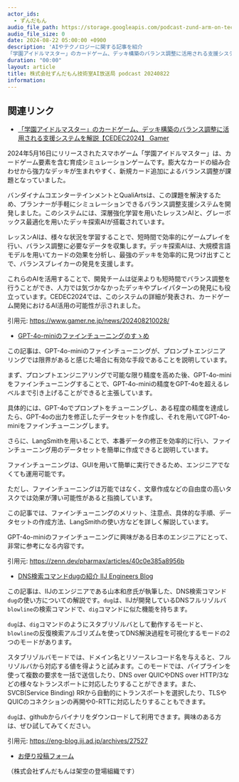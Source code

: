 ```yaml
---
actor_ids:
  - ずんだもん
audio_file_path: https://storage.googleapis.com/podcast-zund-arm-on-tech/audio/株式会社ずんだもん技術室AI放送局_podcast_20240822.mp3
audio_file_size: 0
date: 2024-08-22 05:00:00 +0900
description: 'AIやテクノロジーに関する記事を紹介  
「学園アイドルマスター」のカードゲーム、デッキ構築のバランス調整に活用される支援システムを解説【CEDEC2024】  Gamer、GPT-4o-miniのファインチューニングのすゝめ、DNS検索コマンドdugの紹介  IIJ Engineers Blog'
duration: "00:00"
layout: article
title: 株式会社ずんだもん技術室AI放送局 podcast 20240822
information: 
---
```


## 関連リンク


- [「学園アイドルマスター」のカードゲーム、デッキ構築のバランス調整に活用される支援システムを解説【CEDEC2024】  Gamer](https://www.gamer.ne.jp/news/202408210028/)  


2024年5月16日にリリースされたスマホゲーム「学園アイドルマスター」は、カードゲーム要素を含む育成シミュレーションゲームです。膨大なカードの組み合わせから強力なデッキが生まれやすく、新規カード追加によるバランス調整が課題となっていました。

バンダイナムコエンターテインメントとQualiArtsは、この課題を解決するため、プランナーが手軽にシミュレーションできるバランス調整支援システムを開発しました。このシステムには、深層強化学習を用いたレッスンAIと、グレーボックス最適化を用いたデッキ探索AIが搭載されています。

レッスンAIは、様々な状況を学習することで、短時間で効率的にゲームプレイを行い、バランス調整に必要なデータを収集します。デッキ探索AIは、大規模言語モデルを用いてカードの効果を分析し、最強のデッキを効率的に見つけ出すことで、バランスブレイカーの発見を支援します。

これらのAIを活用することで、開発チームは従来よりも短時間でバランス調整を行うことができ、人力では気づかなかったデッキやプレイパターンの発見にも役立っています。CEDEC2024では、このシステムの詳細が発表され、カードゲーム開発におけるAI活用の可能性が示されました。

引用元: https://www.gamer.ne.jp/news/202408210028/


- [GPT-4o-miniのファインチューニングのすゝめ](https://zenn.dev/pharmax/articles/40c0e385a8956b)  


この記事は、GPT-4o-miniのファインチューニングが、プロンプトエンジニアリングでは限界があると感じた場合に有効な手段であることを説明しています。

まず、プロンプトエンジニアリングで可能な限り精度を高めた後、GPT-4o-miniをファインチューニングすることで、GPT-4o-miniの精度をGPT-4oを超えるレベルまで引き上げることができると主張しています。

具体的には、GPT-4oでプロンプトをチューニングし、ある程度の精度を達成したら、GPT-4oの出力を修正したデータセットを作成し、それを用いてGPT-4o-miniをファインチューニングします。

さらに、LangSmithを用いることで、本番データの修正を効率的に行い、ファインチューニング用のデータセットを簡単に作成できると説明しています。

ファインチューニングは、GUIを用いて簡単に実行できるため、エンジニアでなくても運用可能です。

ただし、ファインチューニングは万能ではなく、文章作成などの自由度の高いタスクでは効果が薄い可能性があると指摘しています。

この記事では、ファインチューニングのメリット、注意点、具体的な手順、データセットの作成方法、LangSmithの使い方などを詳しく解説しています。

GPT-4o-miniのファインチューニングに興味がある日本のエンジニアにとって、非常に参考になる内容です。 


引用元: https://zenn.dev/pharmax/articles/40c0e385a8956b


- [DNS検索コマンドdugの紹介  IIJ Engineers Blog](https://eng-blog.iij.ad.jp/archives/27527)  


この記事は、IIJのエンジニアである山本和彦氏が執筆した、DNS検索コマンド`dug`の使い方についての解説です。`dug`は、IIJが開発しているDNSフルリゾルバ`blowline`の検索コマンドで、`dig`コマンドに似た機能を持ちます。

`dug`は、`dig`コマンドのようにスタブリゾルバとして動作するモードと、`blowline`の反復検索アルゴリズムを使ってDNS解決過程を可視化するモードの2つのモードがあります。

スタブリゾルバモードでは、ドメイン名とリソースレコード名を与えると、フルリゾルバから対応する値を得ようと試みます。このモードでは、パイプラインを使って複数の要求を一括で送信したり、DNS over QUICやDNS over HTTP/3などの様々なトランスポートに対応したりすることができます。また、SVCB(Service Binding) RRから自動的にトランスポートを選択したり、TLSやQUICのコネクションの再開や0-RTTに対応したりすることもできます。

`dug`は、githubからバイナリをダウンロードして利用できます。興味のある方は、ぜひ試してみてください。

引用元: https://eng-blog.iij.ad.jp/archives/27527



- [お便り投稿フォーム](https://forms.gle/ffg4JTfqdiqK62qf9)

（株式会社ずんだもんは架空の登場組織です）
